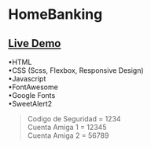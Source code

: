 # HomeBanking

## [Live Demo](https://nachokai.github.io/home-banking/)  
•HTML  
•CSS (Scss, Flexbox, Responsive Design)  
•Javascript  
•FontAwesome  
•Google Fonts  
•SweetAlert2  

>Codigo de Seguridad = 1234  
>Cuenta Amiga 1 = 12345  
>Cuenta Amiga 2 = 56789  
